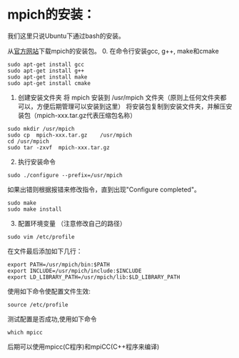 # mpich的安装：
我们这里只说Ubuntu下通过bash的安装。

从[官方网站](www.mpich.org/downloads/)下载mpich的安装包。
0. 在命令行安装gcc, g++, make和cmake
```
sudo apt-get install gcc
sudo apt-get install g++
sudo apt-get install make
sudo apt-get install cmake
```
1. 创建安装文件夹 将 mpich 安装到 /usr/mpich 文件夹（原则上任何文件夹都可以，方便后期管理可以安装到这里）
   将安装包复制到安装文件夹，并解压安装包（mpich-xxx.tar.gz代表压缩包名称）
```
sudo mkdir /usr/mpich
sudo cp  mpich-xxx.tar.gz    /usr/mpich
cd /usr/mpich
sudo tar -zxvf  mpich-xxx.tar.gz
```
2. 执行安装命令 
```
sudo ./configure --prefix=/usr/mpich
```
如果出错则根据报错来修改指令，直到出现"Configure completed"。
```
sudo make
sudo make install
```
3. 配置环境变量  （注意修改自己的路径）
```
sudo vim /etc/profile
```
在文件最后添加如下几行：
```
export PATH=/usr/mpich/bin:$PATH
export INCLUDE=/usr/mpich/include:$INCLUDE
export LD_LIBRARY_PATH=/usr/mpich/lib:$LD_LIBRARY_PATH
```
使用如下命令使配置文件生效:
```
source /etc/profile
```

测试配置是否成功,使用如下命令
```
which mpicc
```

后期可以使用mpicc(C程序)和mpiCC(C++程序来编译)